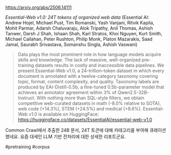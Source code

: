 https://arxiv.org/abs/2506.14111

*Essential-Web v1.0: 24T tokens of organized web data* (Essential AI: Andrew Hojel, Michael Pust, Tim Romanski, Yash Vanjani, Ritvik Kapila, Mohit Parmar, Adarsh Chaluvaraju, Alok Tripathy, Anil Thomas, Ashish Tanwer, Darsh J Shah, Ishaan Shah, Karl Stratos, Khoi Nguyen, Kurt Smith, Michael Callahan, Peter Rushton, Philip Monk, Platon Mazarakis, Saad Jamal, Saurabh Srivastava, Somanshu Singla, Ashish Vaswani)

> Data plays the most prominent role in how language models acquire skills and knowledge. The lack of massive, well-organized pre-training datasets results in costly and inaccessible data pipelines. We present Essential-Web v1.0, a 24-trillion-token dataset in which every document is annotated with a twelve-category taxonomy covering topic, format, content complexity, and quality. Taxonomy labels are produced by EAI-Distill-0.5b, a fine-tuned 0.5b-parameter model that achieves an annotator agreement within 3% of Qwen2.5-32B-Instruct. With nothing more than SQL-style filters, we obtain competitive web-curated datasets in math (-8.0% relative to SOTA), web code (+14.3%), STEM (+24.5%) and medical (+8.6%). Essential-Web v1.0 is available on HuggingFace: https://huggingface.co/datasets/EssentialAI/essential-web-v1.0

Common Crawl에서 추출한 24B 문서, 24T 토큰에 대해 카테고리를 부여해 큐레이션했네요. 요즘 대세인 LLM 기반 전처리에 대한 상세한 리포트군요.

#pretraining #corpus 